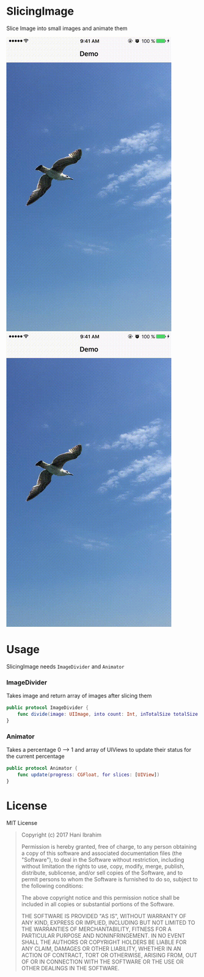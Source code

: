 # SlicingImage
Slice Image into small images and animate them

![](https://github.com/hani-ibrahim/SlicingImage/raw/master/demo1.gif) ![](https://github.com/hani-ibrahim/SlicingImage/raw/master/demo2.gif)

# Usage
SlicingImage needs `ImageDivider` and `Animator`

### ImageDivider
Takes image and return array of images after slicing them
```swift
public protocol ImageDivider {
    func divide(image: UIImage, into count: Int, inTotalSize totalSize: CGSize) -> [UIView]
}
```

### Animator
Takes a percentage 0 --> 1 and array of UIViews to update their status for the current percentage
```swift
public protocol Animator {
    func update(progress: CGFloat, for slices: [UIView])
}
```

# License
MIT License

> Copyright (c) 2017 Hani Ibrahim
> 
> Permission is hereby granted, free of charge, to any person obtaining a copy
> of this software and associated documentation files (the "Software"), to deal
> in the Software without restriction, including without limitation the rights
> to use, copy, modify, merge, publish, distribute, sublicense, and/or sell
> copies of the Software, and to permit persons to whom the Software is
> furnished to do so, subject to the following conditions:
> 
> The above copyright notice and this permission notice shall be included in all
> copies or substantial portions of the Software.
> 
> THE SOFTWARE IS PROVIDED "AS IS", WITHOUT WARRANTY OF ANY KIND, EXPRESS OR
> IMPLIED, INCLUDING BUT NOT LIMITED TO THE WARRANTIES OF MERCHANTABILITY,
> FITNESS FOR A PARTICULAR PURPOSE AND NONINFRINGEMENT. IN NO EVENT SHALL THE
> AUTHORS OR COPYRIGHT HOLDERS BE LIABLE FOR ANY CLAIM, DAMAGES OR OTHER
> LIABILITY, WHETHER IN AN ACTION OF CONTRACT, TORT OR OTHERWISE, ARISING FROM,
> OUT OF OR IN CONNECTION WITH THE SOFTWARE OR THE USE OR OTHER DEALINGS IN THE
> SOFTWARE.
